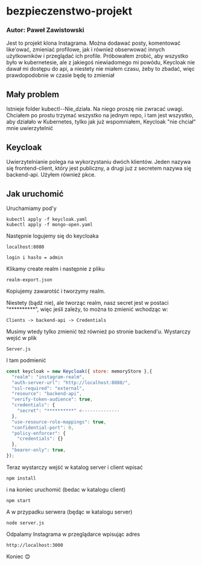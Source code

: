 # bezpieczenstwo-projekt
### Autor: Paweł Zawistowski
Jest to projekt klona Instagrama. Można dodawać posty, komentować like'ować, zmieniać profilowe, jak i również obserwować innych użytkowników i przeglądać ich profile. Próbowałem zrobić, aby wszystko było w kubernetesie, ale z jakiegoś niewiadomego mi powódu, Keycloak nie dawał mi dostępu do api, a niestety nie miałem czasu, żeby to zbadać, więc prawdopodobnie w czasie będę to zmieniał
## Mały problem
Istnieje folder kubectl--Nie_działa. Na niego proszę nie zwracać uwagi. Chciałem po prostu trzymać wszystko na jednym repo, i tam jest wszystko, aby działało w Kubernetes, tylko jak już wspomniałem, Keycloak "nie chciał" mnie uwierzytelnić

## Keycloak
Uwierzytelnianie polega na wykorzystaniu dwóch klientów. Jeden nazywa się frontend-client, który jest publiczny, a drugi już z secretem nazywa się backend-api. Użyłem również pkce.

## Jak uruchomić
Uruchamiamy pod'y
```
kubectl apply -f keycloak.yaml
kubectl apply -f mongo-open.yaml
```

Następnie logujemy się do keycloaka

```
localhost:8080

login i hasło = admin
```

Klikamy create realm i następnie z pliku
```
realm-export.json
```
Kopiujemy zawarotść i tworzymy realm.

Niestety (bądź nie), ale tworząc realm, nasz secret jest w postaci "**********", więc jeśli zależy, to można to zmienić wchodząc w:
```
Clients -> backend-api -> Credentials
```
Musimy wtedy tylko zmienić też również po stronie backend'u. Wystarczy wejść w plik

```
Server.js
```

I tam podmienić

```js
const keycloak = new Keycloak({ store: memoryStore },{
  "realm": "instagram-realm",
  "auth-server-url": "http://localhost:8080/",
  "ssl-required": "external",
  "resource": "backend-api",
  "verify-token-audience": true,
  "credentials": {
    "secret": "**********" <--------------
  },
  "use-resource-role-mappings": true,
  "confidential-port": 0,
  "policy-enforcer": {
    "credentials": {}
  },
  "bearer-only": true,
});
```

Teraz wystarczy wejść w katalog server i client wpisać

```
npm install
```

i na koniec uruchomić (bedac w katalogu client)
```
npm start
```

A w przypadku serwera (będąc w katalogu server)

```
node server.js
```

Odpalamy Instagrama w przeglądarce wpisując adres
```
http://localhost:3000
```
Koniec 😊
